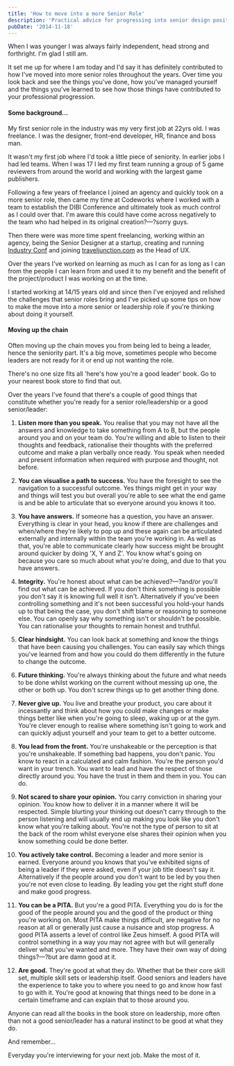 ```yaml
---
title: 'How to move into a more Senior Role'
description: 'Practical advice for progressing into senior design positions.'
pubDate: '2014-11-18'
---
```


When I was younger I was always fairly independent, head strong and forthright. I'm glad I still am.

It set me up for where I am today and I'd say it has definitely contributed to how I've moved into more senior roles throughout the years. Over time you look back and see the things you've done, how you've managed yourself and the things you've learned to see how those things have contributed to your professional progression.

#### Some background…

My first senior role in the industry was my very first job at 22yrs old. I was freelance. I was the designer, front-end developer, HR, finance and boss man.

It wasn't my first job where I'd took a little piece of seniority. In earlier jobs I had led teams. When I was 17 I led my first team running a group of 5 game reviewers from around the world and working with the largest game publishers.

Following a few years of freelance I joined an agency and quickly took on a more senior role, then came my time at Codeworks where I worked with a team to establish the DIBI Conference and ultimately took as much control as I could over that. I'm aware this could have come across negatively to the team who had helped in its original creation?—?sorry guys.

Then there were was more time spent freelancing, working within an agency, being the Senior Designer at a startup, creating and running [Industry Conf](http://industryconf.com) and joining [traveljunction.com](https://traveljunction.com) as the Head of UX.

Over the years I've worked on learning as much as I can for as long as I can from the people I can learn from and used it to my benefit and the benefit of the project/product I was working on at the time.

I started working at 14/15 years old and since then I've enjoyed and relished the challenges that senior roles bring and I've picked up some tips on how to make the move into a more senior or leadership role if you're thinking about doing it yourself.

#### Moving up the chain

Often moving up the chain moves you from being led to being a leader, hence the seniority part. It's a big move, sometimes people who become leaders are not ready for it or end up not wanting the role.

There's no one size fits all 'here's how you're a good leader' book. Go to your nearest book store to find that out.

Over the years I've found that there's a couple of good things that constitute whether you're ready for a senior role/leadership or a good senior/leader:

1. **Listen more than you speak.** You realise that you may not have all the answers and knowledge to take something from A to B, but the people around you and on your team do. You're willing and able to listen to their thoughts and feedback, rationalise their thoughts with the preferred outcome and make a plan verbally once ready. You speak when needed and present information when required with purpose and thought, not before.

2. **You can visualise a path to success.** You have the foresight to see the navigation to a successful outcome. Yes things might get in your way and things will test you but overall you're able to see what the end game is and be able to articulate that so everyone around you knows it too.

3. **You have answers.** If someone has a question, you have an answer. Everything is clear in your head, you know if there are challenges and when/where they're likely to pop up and these again can be articulated externally and internally within the team you're working in. As well as that, you're able to communicate clearly how success might be brought around quicker by doing 'X, Y and Z'. You know what's going on because you care so much about what you're doing, and due to that you have answers.

4. **Integrity.** You're honest about what can be achieved?—?and/or you'll find out what can be achieved. If you don't think something is possible you don't say it is knowing full well it isn't. Alternatively if you've been controlling something and it's not been successful you hold-your hands up to that being the case, you don't shift blame or reasoning to someone else. You can openly say why something isn't or shouldn't be possible. You can rationalise your thoughts to remain honest and truthful.

5. **Clear hindsight.** You can look back at something and know the things that have been causing you challenges. You can easily say which things you've learned from and how you could do them differently in the future to change the outcome.

6. **Future thinking.** You're always thinking about the future and what needs to be done whilst working on the current without messing up one, the other or both up. You don't screw things up to get another thing done.

7. **Never give up.** You live and breathe your product, you care about it incessantly and think about how you could make changes or make things better like when you're going to sleep, waking up or at the gym. You're clever enough to realise where something isn't going to work and can quickly adjust yourself and your team to get to a better outcome.

8. **You lead from the front.** You're unshakeable or the perception is that you're unshakeable. If something bad happens, you don't panic. You know to react in a calculated and calm fashion. You're the person you'd want in your trench. You want to lead and have the respect of those directly around you. You have the trust in them and them in you. You can do.

9. **Not scared to share your opinion.** You carry conviction in sharing your opinion. You know how to deliver it in a manner where it will be respected. Simple blurting your thinking out doesn't carry through to the person listening and will usually end up making you look like you don't know what you're talking about. You're not the type of person to sit at the back of the room whilst everyone else shares their opinion when you know something could be done better.

10. **You actively take control.** Becoming a leader and more senior is earned. Everyone around you knows that you've exhibited signs of being a leader if they were asked, even if your job title doesn't say it. Alternatively if the people around you don't want to be led by you then you're not even close to leading. By leading you get the right stuff done and make good progress.

11. **You can be a PITA.** But you're a good PITA. Everything you do is for the good of the people around you and the good of the product or thing you're working on. Most PITA make things difficult, are negative for no reason at all or generally just cause a nuisance and stop progress. A good PITA asserts a level of control like Zeus himself. A good PITA will control something in a way you may not agree with but will generally deliver what you've wanted and more. They have their own way of doing things?—?but are damn good at it.

12. **Are good.** They're good at what they do. Whether that be their core skill set, multiple skill sets or leadership itself. Good seniors and leaders have the experience to take you to where you need to go and know how fast to go with it. You're good at knowing that things need to be done in a certain timeframe and can explain that to those around you.

Anyone can read all the books in the book store on leadership, more often than not a good senior/leader has a natural instinct to be good at what they do.

And remember…

Everyday you're interviewing for your next job. Make the most of it.